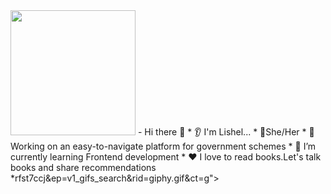  <img src="https://media4.giphy.com/media/26ybxifUvcdzHSh7G/giphy.gif?cid=ecf05e47t0w2qyzha6y6myhgghfc2r9c3f3e1usc" width="200px">
-   Hi there 👋
* 👂 I'm Lishel...
* 👩She/Her
* 🚀 Working on an easy-to-navigate platform for government schemes
* 🌱 I’m currently learning Frontend development
* ❤️ I love to read books.Let's talk books and share recommendations
*rfst7ccj&ep=v1_gifs_search&rid=giphy.gif&ct=g">
  

<!---
lishellobo/lishellobo is a ✨ special ✨ repository because its `README.md` (this file) appears on your GitHub profile.
You can click the Preview link to take a look at your changes.
--->
